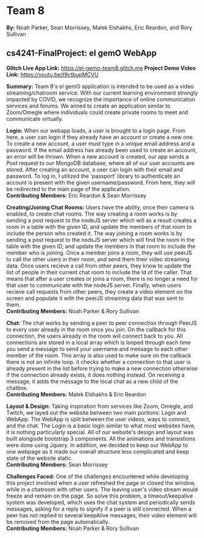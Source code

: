 # Team 8

**By:** Noah Parker, Sean Morrissey, Malek Elshakhs, Eric Reardon, and Rory Sullivan

## cs4241-FinalProject: el gemO WebApp

**Glitch Live App Link:** https://el-gemo-team8.glitch.me
**Project Demo Video Link:** https://youtu.be/t9ctbupMCVU

**Summary:** Team 8's el gemO application is intended to be used as a video streaming/chatroom service.
With our current learning environment strongly impacted by COVID, we recognize the importance of online communication services and forums.
We aimed to create an application similar to Zoom/Omegle where individuals could create private rooms to meet and communicate virtually.

**Login:** When our webapp loads, a user is brought to a login page. From here, a user can login if they already have an account or create a new one.
To create a new account, a user must type in a unique email address and a password. If the email address has already been used to create an account, an error will be thrown.
When a new account is created, our app sends a Post request to our MongoDB database, where all of our user accounts are stored.
After creating an account, a user can login with their email and password. To log in, I utilized the 'passport' library to authenticate an account is present with the given username/password.
From here, they will be redirected to the main page of the application.<br/>
**Contributing Members:** Eric Reardon & Sean Morrissey

**Creating/Joining Chat Rooms:** Users have the ability, once their camera is enabled, to create chat rooms. The way creating a room works is by sending a post
request to the nodeJS server which will as a result creates a room in a table with the given ID, and update the members of that room to include the person who created it.
The way joining a room works is by sending a post request to the nodsJS server which will find the room in the table with the given ID, and update the members in that room
to include the member who is joining. Once a member joins a room, they will use peerJS to call the other users in their room, and send them their video streaming
data. Once users recieve a call from other peers, they know to update the list of people in their current chat room to include the Id of the caller. That means that after a
user creates or joins a room, there is no longer a need for that user to communicate with the nodeJS server. Finally, when users recieve call requests from other peers, they
create a video element on the screen and populate it with the peerJS streaming data that was sent to them. <br/>
**Contributing Members:** Noah Parker & Rory Sullivan

**Chat:** The chat works by sending a peer to peer connection through PeerJS to every user already in the room once you join. On the callback for this connection, the users
already in the room will connect back to you. All connections are stored in a local array which is looped through each time you send a message to send your username and
message to each other member of the room. This array is also used to make sure on the callback there is not an infinite loop. it checks whether a connection to that user
is already present in the list before trying to make a new connection otherwise if the connection already exists, it does nothing instead. On receiving a message, it adds
the message to the local chat as a new child of the chatbox. <br/>
**Contributing Members:** Malek Elshakhs & Eric Reardon

**Layout & Design:** Taking inspiration from services like Zoom, Omegle, and Twitch, we layed out the website between two main portions: Login and WebApp. The WebApp is split between the user videos, ways to connect,
and the chat. The Login is a basic login similar to what most websites have, it is nothing particularly special. All of our website's design and layout was built alongisde bootstrap 3 components. All the animations and transistions were done
using Jquery. In addition, we decided to keep our WebApp to one webpage as it made our overall structure less complicated and keep state of the website static.<br/>
**Contributing Members:** Sean Morrissey

**Challenges Faced:** One of the challenges encountered while developing this project involved when a user refreshed the page or closed the window,
while in a chatroom with other users. The leaving user's video stream would freeze and remain on the page. So solve this problem, a timeout/keepalive system was developed,
which uses the chat system and periodically sends messages, asking for a reply to signify if a peer is still connected. When a peer has not replied to several keepAlive messages,
their video element will be removed from the page automatically.<br/>
**Contributing Members:** Noah Parker & Rory Sullivan
